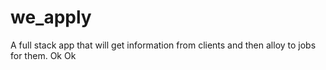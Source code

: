 # we_apply

A full stack app that will get information from clients and then alloy to jobs for them.
Ok
Ok

